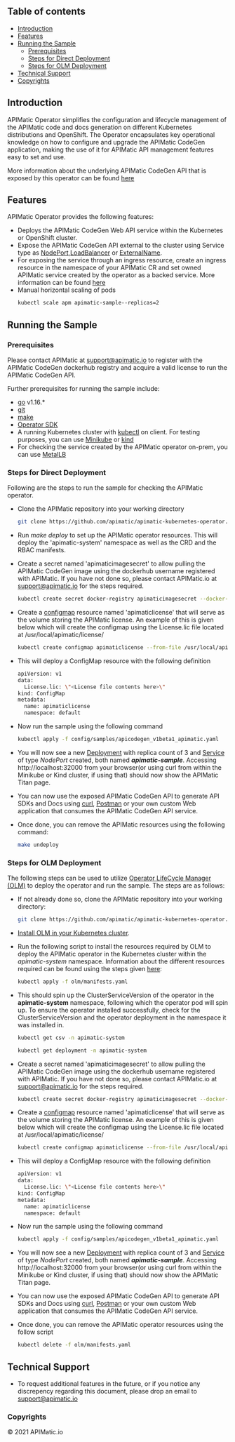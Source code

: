 ## Table of contents

* [Introduction](#introduction)
* [Features](#features)
* [Running the Sample](#running-the-sample)
  * [Prerequisites](#prerequisites)
  * [Steps for Direct Deployment](#steps-for-direct-deployment)
  * [Steps for OLM Deployment](#steps-for-olm-deployment)
* [Technical Support](#technical-support)
* [Copyrights](#copyrights)

## Introduction

APIMatic Operator simplifies the configuration and lifecycle management of the APIMatic code and docs generation on different Kubernetes distributions and OpenShift. The Operator encapsulates key operational knowledge on how to configure and upgrade the APIMatic CodeGen application, making the use of it for APIMatic API management features easy to set and use.


More information about the underlying APIMatic CodeGen API that is exposed
by this operator can be found [here](https://apimatic-core-v3-docs.netlify.app/#/http/getting-started/overview-apimatic-core)

## Features

APIMatic Operator provides the following features:
- Deploys the APIMatic CodeGen Web API service within the Kubernetes or OpenShift cluster.
- Expose the APIMatic CodeGen API external to the cluster using Service type as [NodePort](https://kubernetes.io/docs/concepts/services-networking/service/#nodeport),[LoadBalancer](https://kubernetes.io/docs/concepts/services-networking/service/#loadbalancer) or [ExternalName](https://kubernetes.io/docs/concepts/services-networking/service/#externalname).
- For exposing the service through an ingress resource, create an ingress resource in the namespace of your APIMatic CR and set owned APIMatic service created by the operator as a backed service. More information can be found [here](https://kubernetes.io/docs/concepts/services-networking/ingress/)
- Manual horizontal scaling of pods
  ```sh
  kubectl scale apm apimatic-sample--replicas=2
  ```

## Running the Sample 

### Prerequisites

Please contact APIMatic at [support@apimatic.io](mailto:support@apimatic.io) to register with the APIMatic CodeGen dockerhub registry and acquire a valid license to run the APIMatic CodeGen API.

Further prerequisites for running the sample include:

- [go](https://golang.org/) v1.16.*
- [git](https://git-scm.com/)
- [make](https://www.gnu.org/software/make/)
- [Operator SDK](https://sdk.operatorframework.io/docs/overview/)
- A running Kubernetes cluster with [kubectl](https://kubernetes.io/docs/reference/kubectl/overview/) on client. For testing purposes, you can use [Minikube](https://minikube.sigs.k8s.io/docs/) or [kind](https://kind.sigs.k8s.io/)
- For checking the service created by the APIMatic operator on-prem, you can use [MetalLB](https://metallb.org/)

### Steps for Direct Deployment

Following are the steps to run the sample for checking the APIMatic operator.

- Clone the APIMatic repository into your working directory
  ```sh  
  git clone https://github.com/apimatic/apimatic-kubernetes-operator.git  
  ```
- Run *make deploy* to set up the APIMatic operator resources. This will deploy the 'apimatic-system' namespace as well as the CRD and the RBAC manifests.

- Create a secret named 'apimaticimagesecret' to allow pulling the APIMatic CodeGen image using the dockerhub username registered with APIMatic. If you have not done so, please contact APIMatic.io at support@apimatic.io for the steps required.
  ```sh
  kubectl create secret docker-registry apimaticimagesecret --docker-server=https://index.docker.io/v1/ --docker-username=<your-name> --docker-password=<your-pword> --docker-email=<your-email>
  ```
- Create a [configmap](https://kubernetes.io/docs/concepts/configuration/configmap/) resource named 'apimaticlicense' that will serve as the volume storing the APIMatic license. An example of this is given below which will create the configmap using the License.lic file located at /usr/local/apimatic/license/  
  ```sh  
  kubectl create configmap apimaticlicense --from-file /usr/local/apimatic/license/License.lic
  ```
- This will deploy a ConfigMap resource with the following definition
  ```sh
  apiVersion: v1  
  data:
    License.lic: \"<License file contents here>\"  
  kind: ConfigMap
  metadata:    
    name: apimaticlicense    
    namespace: default  
  ```
- Now run the sample using the following command
  ```sh  
  kubectl apply -f config/samples/apicodegen_v1beta1_apimatic.yaml
  ```
- You will now see a new [Deployment](https://kubernetes.io/docs/concepts/workloads/controllers/deployment/) with replica count of 3 and [Service](https://kubernetes.io/docs/concepts/services-networking/service/) of type *NodePort* created, both named ***apimatic-sample***. Accessing http://localhost:32000 from your browser(or using curl from within the Minikube or Kind cluster, if using that) should now show the APIMatic Titan page.
- You can now use the exposed APIMatic CodeGen API to generate API SDKs and Docs using [curl](https://curl.se/), [Postman](https://www.postman.com/) or your own custom Web application that consumes the APIMatic CodeGen API service.

- Once done, you can remove the APIMatic resources using the following command:
  ```sh
  make undeploy
  ```

### Steps for OLM Deployment

The following steps can be used to utilize [Operator LifeCycle Manager (OLM)](https://olm.operatorframework.io/docs/) to deploy the operator and run the sample. The steps are as follows:

- If not already done so, clone the APIMatic repository into your working directory:
  ```sh  
  git clone https://github.com/apimatic/apimatic-kubernetes-operator.git  
  ``` 
- [Install OLM in your Kubernetes cluster](https://olm.operatorframework.io/docs/getting-started/#installing-olm-in-your-cluster).

- Run the following script to install the resources required by OLM to deploy the APIMatic operator in the Kubernetes cluster within the *apimatic-system* namespace. Information about the different resources required can be found using the steps given [here](https://olm.operatorframework.io/docs/tasks/):
  ```sh
  kubectl apply -f olm/manifests.yaml
  ```

- This should spin up the ClusterServiceVersion of the operator in the **apimatic-system** namespace, following which the operator pod will spin up. To ensure the operator installed successfully, check for the ClusterServiceVersion and the operator deployment in the namespace it was installed in.
  ```sh
  kubectl get csv -n apimatic-system

  kubectl get deployment -n apimatic-system
  ```

- Create a secret named 'apimaticimagesecret' to allow pulling the APIMatic CodeGen image using the dockerhub username registered with APIMatic. If you have not done so, please contact APIMatic.io at support@apimatic.io for the steps required.
  ```sh
  kubectl create secret docker-registry apimaticimagesecret --docker-server=https://index.docker.io/v1/ --docker-username=<your-name> --docker-password=<your-pword> --docker-email=<your-email>
  ```
- Create a [configmap](https://kubernetes.io/docs/concepts/configuration/configmap/) resource named 'apimaticlicense' that will serve as the volume storing the APIMatic license. An example of this is given below which will create the configmap using the License.lic file located at /usr/local/apimatic/license/  
  ```sh  
  kubectl create configmap apimaticlicense --from-file /usr/local/apimatic/license/License.lic
  ```
- This will deploy a ConfigMap resource with the following definition
  ```sh
  apiVersion: v1  
  data:
    License.lic: \"<License file contents here>\"  
  kind: ConfigMap
  metadata:    
    name: apimaticlicense    
    namespace: default  
  ```
- Now run the sample using the following command
  ```sh  
  kubectl apply -f config/samples/apicodegen_v1beta1_apimatic.yaml
  ```
- You will now see a new [Deployment](https://kubernetes.io/docs/concepts/workloads/controllers/deployment/) with replica count of 3 and [Service](https://kubernetes.io/docs/concepts/services-networking/service/) of type *NodePort* created, both named ***apimatic-sample***. Accessing http://localhost:32000 from your browser(or using curl from within the Minikube or Kind cluster, if using that) should now show the APIMatic Titan page.
- You can now use the exposed APIMatic CodeGen API to generate API SDKs and Docs using [curl](https://curl.se/), [Postman](https://www.postman.com/) or your own custom Web application that consumes the APIMatic CodeGen API service.
- Once done, you can remove the APIMatic operator resources using the follow script
  ```sh
  kubectl delete -f olm/manifests.yaml
  ```

## Technical Support

- To request additional features in the future, or if you notice any discrepency regarding this document, please drop an email to [support@apimatic.io](mailto:support@apimatic.io)

### Copyrights

&copy; 2021 APIMatic.io